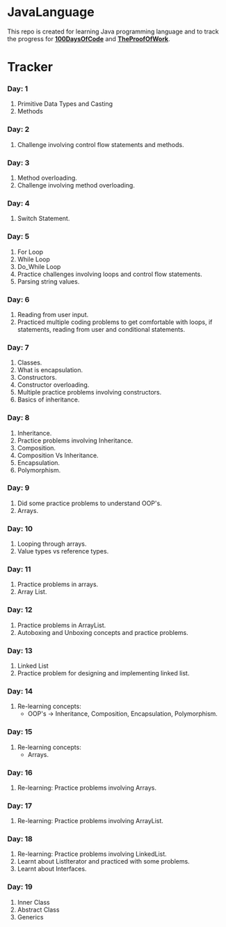 # JavaLanguage

This repo is created for learning Java programming language and to track the progress for [**100DaysOfCode**](https://twitter.com/_100DaysOfCode?s=20) and [**TheProofOfWork**](https://twitter.com/TheProofOfWork?s=20).

# Tracker

### Day: 1

1. Primitive Data Types and Casting
2. Methods

### Day: 2

1. Challenge involving control flow statements and methods.

### Day: 3

1. Method overloading.
2. Challenge involving method overloading.

### Day: 4

1. Switch Statement.

### Day: 5

1. For Loop
2. While Loop
3. Do_While Loop
4. Practice challenges involving loops and control flow statements.
5. Parsing string values.

### Day: 6

1. Reading from user input.
2. Practiced multiple coding problems to get comfortable with loops, if statements, reading from user and conditional statements.

### Day: 7

1. Classes.
2. What is encapsulation.
3. Constructors.
4. Constructor overloading.
5. Multiple practice problems involving constructors.
6. Basics of inheritance.

### Day: 8

1. Inheritance.
2. Practice problems involving Inheritance.
3. Composition.
4. Composition Vs Inheritance.
5. Encapsulation.
6. Polymorphism.

### Day: 9

1. Did some practice problems to understand OOP's.
2. Arrays.

### Day: 10

1. Looping through arrays.
2. Value types vs reference types.

### Day: 11

1. Practice problems in arrays.
2. Array List.

### Day: 12

1. Practice problems in ArrayList.
2. Autoboxing and Unboxing concepts and practice problems.

### Day: 13

1. Linked List
2. Practice problem for designing and implementing linked list.

### Day: 14

1. Re-learning concepts: 
    * OOP's -> Inheritance, Composition, Encapsulation, Polymorphism.

### Day: 15

1. Re-learning concepts:
   * Arrays.

### Day: 16

1. Re-learning: Practice problems involving Arrays.

### Day: 17

1. Re-learning: Practice problems involving ArrayList.

### Day: 18

1. Re-learning: Practice problems involving LinkedList.
2. Learnt about ListIterator and practiced with some problems.
3. Learnt about Interfaces.

### Day: 19

1. Inner Class
2. Abstract Class
3. Generics
